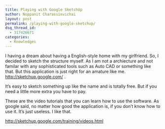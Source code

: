 ```yaml
---
title: Playing with Google SketchUp
author: Noppanit Charassinvichai
layout: post
permalink: /playing-with-google-sketchup/
dsq_thread_id:
  - 317426671
categories:
  - Knowledges
---
```

I having a dream about having a English-style home with my girlfriend. So, I decided to sketch the structure myself. As I am not a archiecture and not familar with any sophisticated tools such as Auto CAD or something like that. But this application is just right for an amature like me. <http://sketchup.google.com/> .

It&#8217;s easy to sketch something up like the name and is totally free. But if you need a little more extra you have to pay.

These are the video tutorials that you can learn how to use the software. As google said, no matter how good the application is, if you don&#8217;t know how to use it. It&#8217;s just useless. I like that.

<http://sketchup.google.com/training/videos.html>